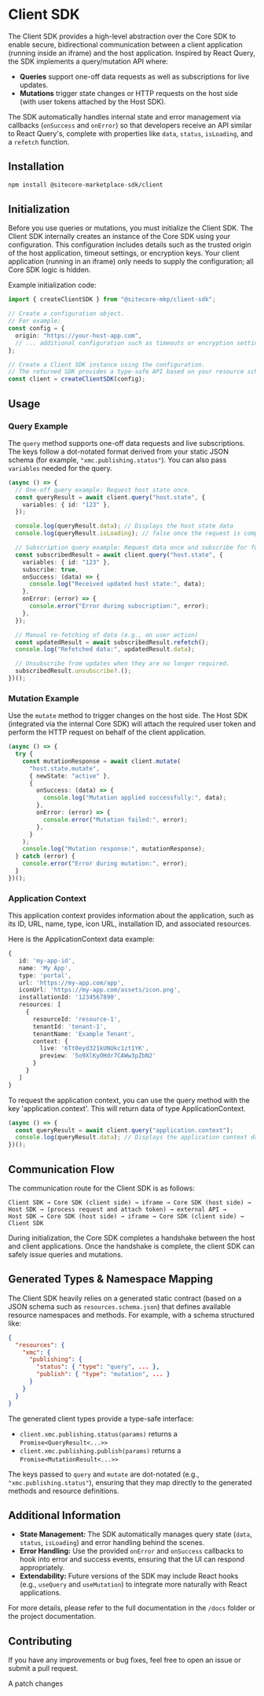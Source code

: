 # Client SDK

The Client SDK provides a high-level abstraction over the Core SDK to enable secure, bidirectional communication between a client
application (running inside an iframe) and the host application. Inspired by React Query, the SDK implements a query/mutation API where:

- **Queries** support one-off data requests as well as subscriptions for live updates.
- **Mutations** trigger state changes or HTTP requests on the host side (with user tokens attached by the Host SDK).

The SDK automatically handles internal state and error management via callbacks (`onSuccess` and `onError`) so that developers
receive an API similar to React Query's, complete with properties like `data`, `status`, `isLoading`, and a `refetch` function.

## Installation

```bash
npm install @sitecore-marketplace-sdk/client
```

## Initialization

Before you use queries or mutations, you must initialize the Client SDK. The Client SDK internally creates an instance of the Core SDK
using your configuration. This configuration includes details such as the trusted origin of the host application, timeout settings,
or encryption keys. Your client application (running in an iframe) only needs to supply the configuration; all Core SDK logic is hidden.

Example initialization code:

```typescript
import { createClientSDK } from "@sitecore-mkp/client-sdk";

// Create a configuration object.
// For example:
const config = {
  origin: "https://your-host-app.com",
  // ... additional configuration such as timeouts or encryption settings
};

// Create a Client SDK instance using the configuration.
// The returned SDK provides a type-safe API based on your resource schema.
const client = createClientSDK(config);
```

## Usage

### Query Example

The `query` method supports one-off data requests and live subscriptions. The keys follow a dot-notated format derived from your
static JSON schema (for example, `"xmc.publishing.status"`). You can also pass `variables` needed for the query.

```typescript
(async () => {
  // One-off query example: Request host state once.
  const queryResult = await client.query("host.state", {
    variables: { id: "123" },
  });

  console.log(queryResult.data); // Displays the host state data
  console.log(queryResult.isLoading); // false once the request is complete

  // Subscription query example: Request data once and subscribe for future updates.
  const subscribedResult = await client.query("host.state", {
    variables: { id: "123" },
    subscribe: true,
    onSuccess: (data) => {
      console.log("Received updated host state:", data);
    },
    onError: (error) => {
      console.error("Error during subscription:", error);
    },
  });

  // Manual re-fetching of data (e.g., on user action)
  const updatedResult = await subscribedResult.refetch();
  console.log("Refetched data:", updatedResult.data);

  // Unsubscribe from updates when they are no longer required.
  subscribedResult.unsubscribe?.();
})();
```

### Mutation Example

Use the `mutate` method to trigger changes on the host side. The Host SDK (integrated via the internal Core SDK) will attach the required
user token and perform the HTTP request on behalf of the client application.

```typescript
(async () => {
  try {
    const mutationResponse = await client.mutate(
      "host.state.mutate",
      { newState: "active" },
      {
        onSuccess: (data) => {
          console.log("Mutation applied successfully:", data);
        },
        onError: (error) => {
          console.error("Mutation failed:", error);
        },
      }
    );
    console.log("Mutation response:", mutationResponse);
  } catch (error) {
    console.error("Error during mutation:", error);
  }
})();
```

### Application Context

This application context provides information about the application, such as its ID, URL, name, type, icon URL, installation ID, and associated resources.

Here is the ApplicationContext data example:

```typescript
{
   id: 'my-app-id',
   name: 'My App',
   type: 'portal',
   url: 'https://my-app.com/app',
   iconUrl: 'https://my-app.com/assets/icon.png',
   installationId: '1234567890',
   resources: [
     {
       resourceId: 'resource-1',
       tenantId: 'tenant-1',
       tenantName: 'Example Tenant',
       context: {
         live: '6Tt0eyd321kUNUkc1zt1YK',
         preview: '5o9XlKyOHdr7CAWw3pZbN2'
       }
     }
   ]
}
```

To request the application context, you can use the query method with the key 'application.context'. This will return data of type ApplicationContext.

```typescript
(async () => {
  const queryResult = await client.query("application.context");
  console.log(queryResult.data); // Displays the application context data
})();
```

## Communication Flow

The communication route for the Client SDK is as follows:

```
Client SDK → Core SDK (client side) → iframe → Core SDK (host side) → Host SDK → (process request and attach token) → external API →
Host SDK → Core SDK (host side) → iframe → Core SDK (client side) → Client SDK
```

During initialization, the Core SDK completes a handshake between the host and client applications. Once the handshake is complete,
the client SDK can safely issue queries and mutations.

## Generated Types & Namespace Mapping

The Client SDK heavily relies on a generated static contract (based on a JSON schema such as `resources.schema.json`) that defines
available resource namespaces and methods. For example, with a schema structured like:

```json
{
  "resources": {
    "xmc": {
      "publishing": {
        "status": { "type": "query", ... },
        "publish": { "type": "mutation", ... }
      }
    }
  }
}
```

The generated client types provide a type-safe interface:

- `client.xmc.publishing.status(params)` returns a `Promise<QueryResult<...>>`
- `client.xmc.publishing.publish(params)` returns a `Promise<MutationResult<...>>`

The keys passed to `query` and `mutate` are dot-notated (e.g., `"xmc.publishing.status"`), ensuring that they map directly
to the generated methods and resource definitions.

## Additional Information

- **State Management:** The SDK automatically manages query state (`data`, `status`, `isLoading`) and error handling behind the scenes.
- **Error Handling:** Use the provided `onError` and `onSuccess` callbacks to hook into error and success events, ensuring that the UI can respond appropriately.
- **Extendability:** Future versions of the SDK may include React hooks (e.g., `useQuery` and `useMutation`) to integrate more naturally with React applications.

For more details, please refer to the full documentation in the `/docs` folder or the project documentation.

## Contributing

If you have any improvements or bug fixes, feel free to open an issue or submit a pull request.

A patch changes
